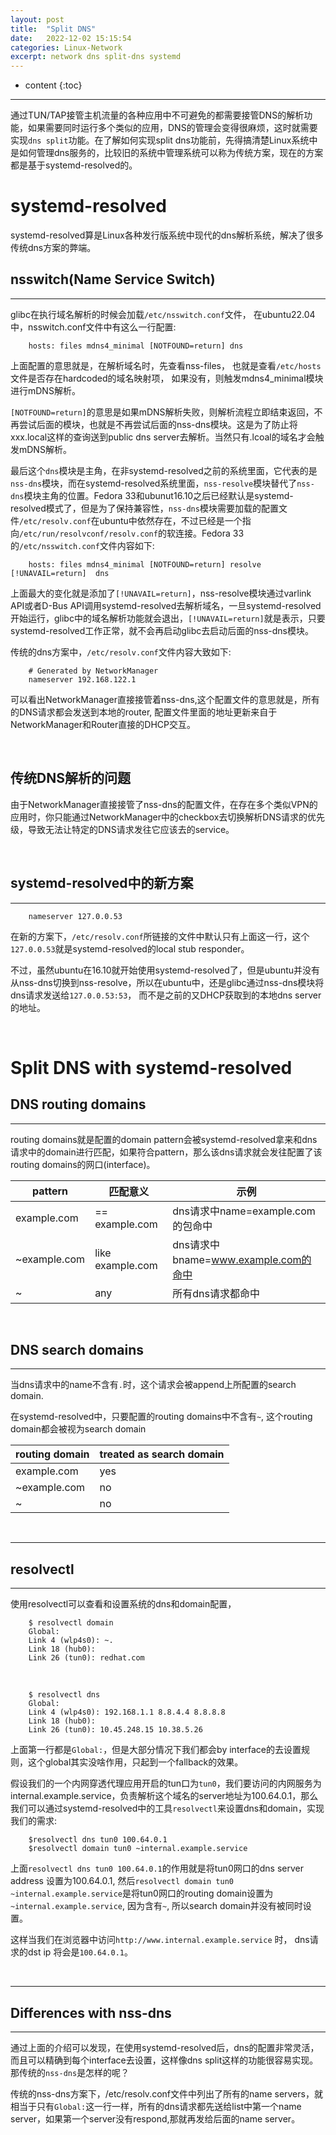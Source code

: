 ```yaml
---
layout: post
title:  "Split DNS"
date:   2022-12-02 15:15:54
categories: Linux-Network
excerpt: network dns split-dns systemd
---
```


* content
{:toc}

---

通过TUN/TAP接管主机流量的各种应用中不可避免的都需要接管DNS的解析功能，如果需要同时运行多个类似的应用，DNS的管理会变得很麻烦，这时就需要实现`dns split`功能。在了解如何实现split dns功能前，先得搞清楚Linux系统中是如何管理dns服务的，比较旧的系统中管理系统可以称为传统方案，现在的方案都是基于systemd-resolved的。


# systemd-resolved

systemd-resolved算是Linux各种发行版系统中现代的dns解析系统，解决了很多传统dns方案的弊端。




## nsswitch(Name Service Switch)

---


glibc在执行域名解析的时候会加载`/etc/nsswitch.conf`文件， 在ubuntu22.04中，nsswitch.conf文件中有这么一行配置:

```
    hosts: files mdns4_minimal [NOTFOUND=return] dns
```

上面配置的意思就是，在解析域名时，先查看nss-files， 也就是查看`/etc/hosts`文件是否存在hardcoded的域名映射项， 如果没有，则触发mdns4_minimal模块进行mDNS解析。

`[NOTFOUND=return]`的意思是如果mDNS解析失败，则解析流程立即结束返回，不再尝试后面的模块，也就是不再尝试后面的nss-dns模块。这是为了防止将xxx.local这样的查询送到public dns server去解析。当然只有.lcoal的域名才会触发mDNS解析。

最后这个`dns`模块是主角，在非systemd-resolved之前的系统里面，它代表的是`nss-dns`模块，而在systemd-resolved系统里面，`nss-resolve`模块替代了`nss-dns`模块主角的位置。Fedora 33和ubunut16.10之后已经默认是systemd-resolved模式了，但是为了保持兼容性，`nss-dns`模块需要加载的配置文件`/etc/resolv.conf`在ubuntu中依然存在，不过已经是一个指向`/etc/run/resolvconf/resolv.conf`的软连接。Fedora 33的`/etc/nsswitch.conf`文件内容如下:


```
    hosts: files mdns4_minimal [NOTFOUND=return] resolve [!UNAVAIL=return]  dns
```    

上面最大的变化就是添加了`[!UNAVAIL=return]`，nss-resolve模块通过varlink API或者D-Bus API调用systemd-resolved去解析域名，一旦systemd-resolved开始运行，glibc中的域名解析功能就会退出，`[!UNAVAIL=return]`就是表示，只要systemd-resolved工作正常，就不会再启动glibc去启动后面的nss-dns模块。



传统的dns方案中，`/etc/resolv.conf`文件内容大致如下:

```
    # Generated by NetworkManager
    nameserver 192.168.122.1
```

可以看出NetworkManager直接接管着nss-dns,这个配置文件的意思就是，所有的DNS请求都会发送到本地的router, 配置文件里面的地址更新来自于NetworkManager和Router直接的DHCP交互。

<br />



## 传统DNS解析的问题

由于NetworkManager直接接管了nss-dns的配置文件，在存在多个类似VPN的应用时，你只能通过NetworkManager中的checkbox去切换解析DNS请求的优先级，导致无法让特定的DNS请求发往它应该去的service。

<br />



## systemd-resolved中的新方案

---

```
    nameserver 127.0.0.53
```

在新的方案下，`/etc/resolv.conf`所链接的文件中默认只有上面这一行，这个`127.0.0.53`就是systemd-resolved的local stub responder。

不过，虽然ubuntu在16.10就开始使用systemd-resolved了，但是ubuntu并没有从nss-dns切换到nss-resolve，所以在ubuntu中，还是glibc通过nss-dns模块将dns请求发送给`127.0.0.53:53`， 而不是之前的又DHCP获取到的本地dns server的地址。

<br />


# Split DNS with systemd-resolved

## DNS routing domains

---

routing domains就是配置的domain pattern会被systemd-resolved拿来和dns请求中的domain进行匹配，如果符合pattern，那么该dns请求就会发往配置了该routing domains的网口(interface)。

pattern |匹配意义   |示例
--- |---    |---
example.com |== example.com |dns请求中name=example.com的包命中
~example.com    |like example.com   |dns请求中bname=www.example.com的命中
~   |any    |所有dns请求都命中

<br />



## DNS search domains

---

当dns请求中的name不含有`.`时，这个请求会被append上所配置的search domain.

在systemd-resolved中，只要配置的routing domains中不含有`~`, 这个routing domain都会被视为search domain


routing domain  |treated as search domain
--- |---
example.com |yes
~example.com    |no
~   |no

<br />

---

## resolvectl

---

使用resolvectl可以查看和设置系统的dns和domain配置，

```
    $ resolvectl domain
    Global:
    Link 4 (wlp4s0): ~.
    Link 18 (hub0): 
    Link 26 (tun0): redhat.com
```

<br />


```
    $ resolvectl dns
    Global:
    Link 4 (wlp4s0): 192.168.1.1 8.8.4.4 8.8.8.8
    Link 18 (hub0):
    Link 26 (tun0): 10.45.248.15 10.38.5.26
```    

上面第一行都是`Global:`，但是大部分情况下我们都会by interface的去设置规则，这个global其实没啥作用，只起到一个fallback的效果。


假设我们的一个内网穿透代理应用开启的tun口为`tun0`，我们要访问的内网服务为internal.example.service，负责解析这个域名的server地址为100.64.0.1，那么我们可以通过systemd-resolved中的工具`resolvectl`来设置dns和domain，实现我们的需求:

```
    $resolvectl dns tun0 100.64.0.1
    $resolvectl domain tun0 ~internal.example.service
```

上面`resolvectl dns tun0 100.64.0.1`的作用就是将tun0网口的dns server address 设置为100.64.0.1, 然后`resolvectl domain tun0 ~internal.example.service`是将tun0网口的routing domain设置为`~internal.example.service`, 因为含有`~`, 所以search domain并没有被同时设置。

这样当我们在浏览器中访问`http://www.internal.example.service` 时， dns请求的dst ip 将会是`100.64.0.1`。

<br />

---

## Differences with nss-dns

---

通过上面的介绍可以发现，在使用systemd-resolved后，dns的配置非常灵活，而且可以精确到每个interface去设置，这样像dns split这样的功能很容易实现。
那传统的`nss-dns`是怎样的呢？

传统的nss-dns方案下，/etc/resolv.conf文件中列出了所有的name servers，就相当于只有`Global:`这一行一样，所有的dns请求都先送给list中第一个name server，如果第一个server没有respond,那就再发给后面的name server。